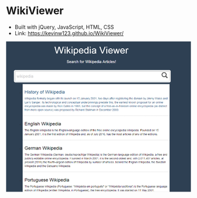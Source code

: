 # WikiViewer
- Built with jQuery, JavaScript, HTML, CSS
- Link: https://kevinw123.github.io/WikiViewer/

![ScreenShot](/img/image.png)
